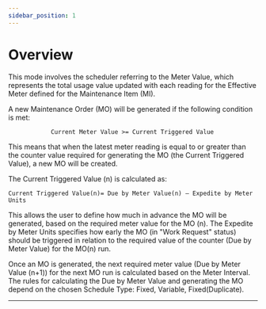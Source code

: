 ```yaml
---
sidebar_position: 1
---
```


# Overview

This mode involves the scheduler referring to the Meter Value, which represents the total usage value updated with each reading for the Effective Meter defined for the Maintenance Item (MI).

A new Maintenance Order (MO) will be generated if the following condition is met:

```text
            Current Meter Value >= Current Triggered Value
```

This means that when the latest meter reading is equal to or greater than the counter value required for generating the MO (the Current Triggered Value), a new MO will be created.

The Current Triggered Value (n) is calculated as:

```text
Current Triggered Value(n)= Due by Meter Value(n) – Expedite by Meter Units
```

This allows the user to define how much in advance the MO will be generated, based on the required meter value for the MO (n). The Expedite by Meter Units specifies how early the MO (in "Work Request" status) should be triggered in relation to the required value of the counter (Due by Meter Value) for the MO(n) run.

Once an MO is generated, the next required meter value (Due by Meter Value (n+1)) for the next MO run is calculated based on the Meter Interval. The rules for calculating the Due by Meter Value and generating the MO depend on the chosen Schedule Type: Fixed, Variable, Fixed(Duplicate).

---

